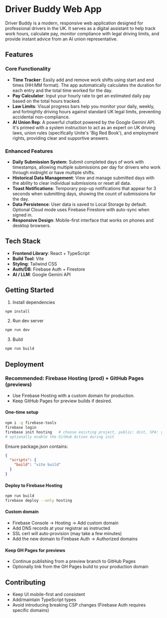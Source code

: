 # Driver Buddy Web App

Driver Buddy is a modern, responsive web application designed for professional drivers in the UK. It serves as a digital assistant to help track work hours, calculate pay, monitor compliance with legal driving limits, and provide instant advice from an AI union representative.

## Features

### Core Functionality

- **Time Tracker**: Easily add and remove work shifts using start and end times (HH:MM format). The app automatically calculates the duration for each entry and the total time worked for the day.
- **Pay Calculator**: Input your hourly rate to get an estimated daily pay based on the total hours tracked.
- **Law Limits**: Visual progress bars help you monitor your daily, weekly, and fortnightly driving hours against standard UK legal limits, preventing accidental non-compliance.
- **AI Union Rep**: A powerful chatbot powered by the Google Gemini API. It's primed with a system instruction to act as an expert on UK driving laws, union rules (specifically Unite's 'Big Red Book'), and employment rights, providing clear and supportive answers.

### Enhanced Features

- **Daily Submission System**: Submit completed days of work with timestamps, allowing multiple submissions per day for drivers who work through midnight or have multiple shifts.
- **Historical Data Management**: View and manage submitted days with the ability to clear individual submissions or reset all data.
- **Toast Notifications**: Temporary pop-up notifications that appear for 3 seconds when submitting days, showing the count of submissions for the day.
- **Data Persistence**: User data is saved to Local Storage by default. Optional Cloud mode uses Firebase Firestore with auto-sync when signed in.
- **Responsive Design**: Mobile-first interface that works on phones and desktop browsers.

## Tech Stack

- **Frontend Library**: React + TypeScript
- **Build Tool**: Vite
- **Styling**: Tailwind CSS
- **Auth/DB**: Firebase Auth + Firestore
- **AI / LLM**: Google Gemini API

## Getting Started

1. Install dependencies

```sh
npm install
```

2. Run dev server

```sh
npm run dev
```

3. Build

```sh
npm run build
```

## Deployment

### Recommended: Firebase Hosting (prod) + GitHub Pages (previews)

- Use Firebase Hosting with a custom domain for production.
- Keep GitHub Pages for preview builds if desired.

#### One-time setup

```sh
npm i -g firebase-tools
firebase login
firebase init hosting   # choose existing project, public: dist, SPA: yes
# optionally enable the GitHub Action during init
```

Ensure package.json contains:

```json
{
  "scripts": {
    "build": "vite build"
  }
}
```

#### Deploy to Firebase Hosting

```sh
npm run build
firebase deploy --only hosting
```

#### Custom domain

- Firebase Console → Hosting → Add custom domain
- Add DNS records at your registrar as instructed
- SSL cert will auto-provision (may take a few minutes)
- Add the new domain to Firebase Auth → Authorized domains

#### Keep GH Pages for previews

- Continue publishing from a preview branch to GitHub Pages
- Optionally link from the GH Pages build to your production domain

## Contributing

- Keep UI mobile-first and consistent
- Add/maintain TypeScript types
- Avoid introducing breaking CSP changes (Firebase Auth requires specific domains)
